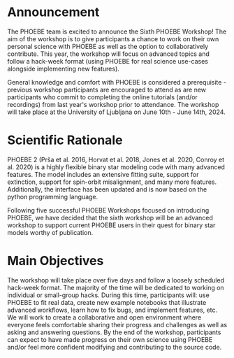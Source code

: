 # Announcement
The PHOEBE team is excited to announce the Sixth PHOEBE Workshop! The aim of the workshop is to give participants a chance to work on their own personal science with PHOEBE as well as the option to collaboratively contribute. This year, the workshop will focus on advanced topics and follow a hack-week format (using PHOEBE for real science use-cases alongside implementing new features). 

General knowledge and comfort with PHOEBE is considered a prerequisite - previous workshop participants are encouraged to attend as are new participants who commit to completing the online tutorials (and/or recordings) from last year's workshop prior to attendance. The workshop will take place at the University of Ljubljana on June 10th - June 14th, 2024.

# Scientific Rationale
PHOEBE 2 (Prša et al. 2016, Horvat et al. 2018, Jones et al. 2020, Conroy et al. 2020) is a highly flexible binary star modeling code with many advanced features.  The model includes an extensive fitting suite, support for extinction, support for spin-orbit misalignment, and many more features. Additionally, the interface has been updated and is now based on the python programming language.

Following five successful PHOEBE Workshops focused on introducing PHOEBE, we have decided that the sixth workshop will be an advanced workshop to support current PHOEBE users in their quest for binary star models worthy of publication. 

# Main Objectives
The workshop will take place over five days and follow a loosely scheduled hack-week format.  The majority of the time will be dedicated to working on individual or small-group hacks. During this time, participants will: use PHOEBE to fit real data, create new example notebooks that illustrate advanced workflows, learn how to fix bugs, and implement features, etc.  We will work to create a collaborative and open environment where everyone feels comfortable sharing their progress and challenges as well as asking and answering questions.  By the end of the workshop, participants can expect to have made progress on their own science using PHOEBE and/or feel more confident modifying and contributing to the source code.




